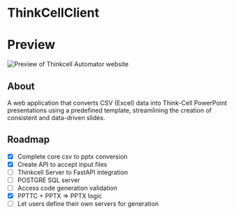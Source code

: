 # ThinkCellClient

# Preview
<img src="https://i.ibb.co/TBZSDv6w/think-Cell-Automator-Preview.png" alt="Preview of Thinkcell Automator website" width="auto" height="auto">

## About

A web application that converts CSV (Excel) data into Think-Cell PowerPoint presentations using a predefined template, streamlining the creation of consistent and data-driven slides.


## Roadmap
- [x] Complete core csv to pptx conversion
- [x] Create API to accept input files
- [ ] Thinkcell Server to FastAPI integration
- [ ] POSTGRE SQL server
- [ ] Access code generation validation
- [x] PPTTC + PPTX => PPTX logic
- [ ] Let users define their own servers for generation